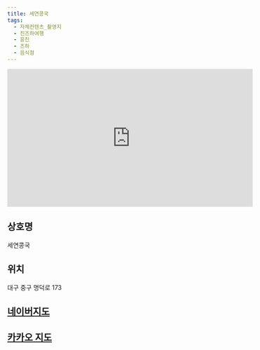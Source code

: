 ```yaml
---
title: 세연콩국
tags:
  - 자체컨텐츠_촬영지
  - 진즈하여행
  - 윤진
  - 즈하
  - 음식점
---
```

<iframe width="560" height="315" src="https://www.youtube.com/embed/plWWli77fes?si=EXPhFhgezmHX-BcF" title="YouTube video player" frameborder="0" allow="accelerometer; autoplay; clipboard-write; encrypted-media; gyroscope; picture-in-picture; web-share" referrerpolicy="strict-origin-when-cross-origin" allowfullscreen></iframe>


## 상호명
세연콩국

## 위치
대구 중구 명덕로 173


## [네이버지도](https://naver.me/GUwSx4fz)

## [카카오 지도](https://place.map.kakao.com/14515978)